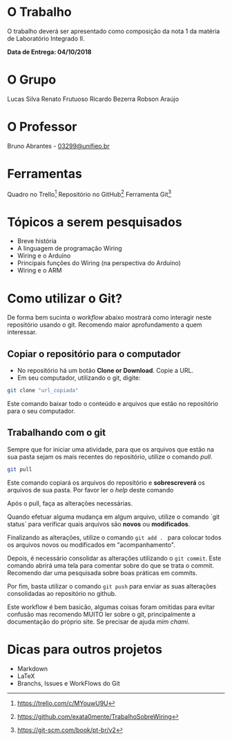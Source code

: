O Trabalho
==========

O trabalho deverá ser apresentado como composição da nota 1 da matéria de Laboratório Integrado II.

**Data de Entrega: 04/10/2018**

O Grupo
=======

Lucas Silva
Renato Frutuoso
Ricardo Bezerra
Robson Araújo

O Professor
===========

Bruno Abrantes - 03299@unifieo.br

Ferramentas
=============
Quadro no Trello[^1]
Repositório no GitHub[^2]
Ferramenta Git[^3]


Tópicos a serem pesquisados
==========================

* Breve história
* A linguagem de programação Wiring
* Wiring e o Arduíno
* Principais funções do Wiring (na perspectiva do Arduíno)
* Wiring e o ARM

Como utilizar o Git?
=====================

De forma bem sucinta o *workflow* abaixo mostrará como interagir neste repositório usando o git. Recomendo maior aprofundamento a quem interessar.

Copiar o repositório para o computador
---------

* No repositório há um botão **Clone or Download**. Copie a URL.
* Em seu computador, utilizando o git, digite:

```bash
git clone "url_copiada"
```

Este comando baixar todo o conteúdo e arquivos que estão no repositório para o seu computador.

Trabalhando com o git
---------------------

Sempre que for iniciar uma atividade, para que os arquivos que estão na sua pasta sejam os mais recentes do repositório, utilize o comando *pull*.

```bash
git pull
```

Este comando copiará os arquivos do repositório e **sobrescreverá** os arquivos de sua pasta. Por favor ler o *help* deste comando

Após o pull, faça as alterações necessárias.

Quando efetuar alguma mudança em algum arquivo, utilize o comando ´git status´ para verificar quais arquivos são **novos** ou **modificados**.

Finalizando as alterações, utilize o comando ```git add . ``` para colocar todos os arquivos novos ou modificados em "acompanhamento".

Depois, é necessário consolidar as alterações utilizando o ```git commit```. Este comando abrirá uma tela para comentar sobre do que se trata o commit. Recomendo dar uma pesquisada sobre boas práticas em commits.

Por fim, basta utilizar o comando ```git push``` para enviar as suas alterações consolidadas ao repositório no github.

Este workflow é bem basicão, algumas coisas foram omitidas para evitar confusão mas recomendo MUITO ler sobre o git, principalmente a documentação do próprio site. Se precisar de ajuda *mim chami*.


Dicas para outros projetos
=========================

* Markdown
* LaTeX
* Branchs, Issues e WorkFlows do Git

[^1]: https://trello.com/c/MYouwU9U
[^2]: https://github.com/exata0mente/TrabalhoSobreWiring 
[^3]: https://git-scm.com/book/pt-br/v2
